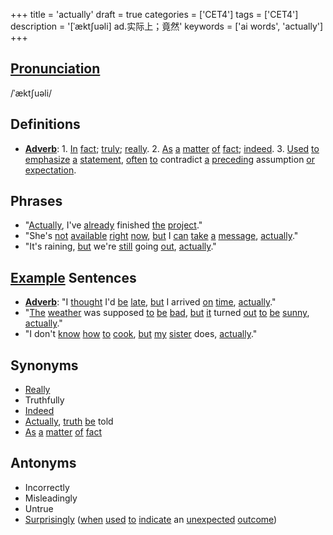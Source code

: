 +++
title = 'actually'
draft = true
categories = ['CET4']
tags = ['CET4']
description = '[ˈækt∫uəli] ad.实际上；竟然'
keywords = ['ai words', 'actually']
+++

## [Pronunciation](/en/post/pronunciation/)
/ˈæktʃuəli/

## Definitions
- **[Adverb](/en/post/adverb/)**: 1. [In](/en/post/in/) [fact](/en/post/fact/); [truly](/en/post/truly/); [really](/en/post/really/). 2. [As](/en/post/as/) [a](/en/post/a/) [matter](/en/post/matter/) [of](/en/post/of/) [fact](/en/post/fact/); [indeed](/en/post/indeed/). 3. [Used](/en/post/used/) [to](/en/post/to/) [emphasize](/en/post/emphasize/) [a](/en/post/a/) [statement](/en/post/statement/), [often](/en/post/often/) [to](/en/post/to/) contradict [a](/en/post/a/) [preceding](/en/post/preceding/) assumption [or](/en/post/or/) [expectation](/en/post/expectation/).

## Phrases
- "[Actually](/en/post/actually/), I've [already](/en/post/already/) finished [the](/en/post/the/) [project](/en/post/project/)."
- "She's [not](/en/post/not/) [available](/en/post/available/) [right](/en/post/right/) [now](/en/post/now/), [but](/en/post/but/) I [can](/en/post/can/) [take](/en/post/take/) [a](/en/post/a/) [message](/en/post/message/), [actually](/en/post/actually/)."
- "It's raining, [but](/en/post/but/) we're [still](/en/post/still/) going [out](/en/post/out/), [actually](/en/post/actually/)."

## [Example](/en/post/example/) Sentences
- **[Adverb](/en/post/adverb/)**: "I [thought](/en/post/thought/) I'd [be](/en/post/be/) [late](/en/post/late/), [but](/en/post/but/) I arrived [on](/en/post/on/) [time](/en/post/time/), [actually](/en/post/actually/)."
- "[The](/en/post/the/) [weather](/en/post/weather/) was supposed [to](/en/post/to/) [be](/en/post/be/) [bad](/en/post/bad/), [but](/en/post/but/) [it](/en/post/it/) turned [out](/en/post/out/) [to](/en/post/to/) [be](/en/post/be/) [sunny](/en/post/sunny/), [actually](/en/post/actually/)."
- "I don't [know](/en/post/know/) [how](/en/post/how/) [to](/en/post/to/) [cook](/en/post/cook/), [but](/en/post/but/) [my](/en/post/my/) [sister](/en/post/sister/) does, [actually](/en/post/actually/)."

## Synonyms
- [Really](/en/post/really/)
- Truthfully
- [Indeed](/en/post/indeed/)
- [Actually](/en/post/actually/), [truth](/en/post/truth/) [be](/en/post/be/) told
- [As](/en/post/as/) [a](/en/post/a/) [matter](/en/post/matter/) [of](/en/post/of/) [fact](/en/post/fact/)

## Antonyms
- Incorrectly
- Misleadingly
- Untrue
- [Surprisingly](/en/post/surprisingly/) ([when](/en/post/when/) [used](/en/post/used/) [to](/en/post/to/) [indicate](/en/post/indicate/) an [unexpected](/en/post/unexpected/) [outcome](/en/post/outcome/))
